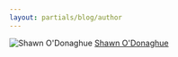 ```yaml
---
layout: partials/blog/author
---
```


![Shawn O'Donaghue](//assets/img/team/members/small/shawn.jpeg)
[Shawn O'Donaghue](https://www.linkedin.com/in/shawn-odonaghue/ "link")
